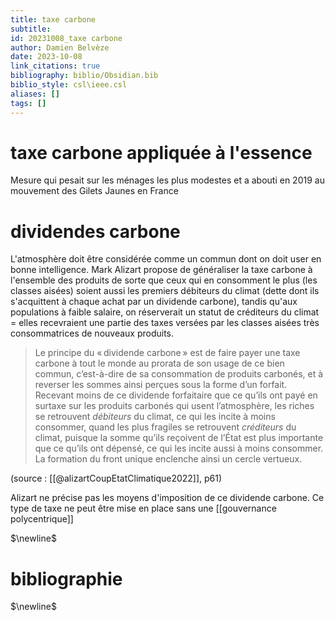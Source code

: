```yaml
---
title: taxe carbone
subtitle:
id: 20231008_taxe carbone
author: Damien Belvèze
date: 2023-10-08
link_citations: true
bibliography: biblio/Obsidian.bib
biblio_style: csl\ieee.csl
aliases: []
tags: []
---
```

# taxe carbone appliquée à l'essence

Mesure qui pesait sur les ménages les plus modestes et a abouti en 2019 au mouvement des Gilets Jaunes en France

# dividendes carbone

L'atmosphère doit être considérée comme un commun dont on doit user en bonne intelligence. 
Mark Alizart propose de généraliser la taxe carbone à l'ensemble des produits de sorte que ceux qui en consomment le plus (les classes aisées) soient aussi les premiers débiteurs du climat (dette dont ils s'acquittent à chaque achat par un dividende carbone), tandis qu'aux populations à faible salaire, on réserverait un statut de créditeurs du climat = elles recevraient une partie des taxes versées par les classes aisées très consommatrices de nouveaux produits. 

> Le principe du « dividende carbone » est de faire payer une taxe carbone à tout le monde au prorata de son usage de ce bien commun, c’est-à-dire de sa consommation de produits carbonés, et à reverser les sommes ainsi perçues sous la forme d’un forfait. Recevant moins de ce dividende forfaitaire que ce qu’ils ont payé en surtaxe sur les produits carbonés qui usent l’atmosphère, les riches se retrouvent _débiteurs_ du climat, ce qui les incite à moins consommer, quand les plus fragiles se retrouvent _créditeurs_ du climat, puisque la somme qu’ils reçoivent de l’État est plus importante que ce qu’ils ont dépensé, ce qui les incite aussi à moins consommer. La formation du front unique enclenche ainsi un cercle vertueux.

(source : [[@alizartCoupEtatClimatique2022]], p61)

Alizart ne précise pas les moyens d'imposition de ce dividende carbone.
Ce type de taxe ne peut être mise en place sans une [[gouvernance polycentrique]]

$\newline$
# bibliographie
$\newline$






